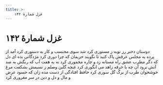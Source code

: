 ```yaml
---
title: >-
    غزل شمارهٔ ۱۴۲
---
```

# غزل شمارهٔ ۱۴۲

دوستان دختر رز توبه ز مستوری کرد
شد سوی محتسب و کار به دستوری کرد
آمد از پرده به مجلس عرقش پاک کنید
تا نگویند حریفان که چرا دوری کرد
مژدگانی بده ای دل که دگر مطرب عشق
راه مستانه زد و چاره مخموری کرد
نه به هفت آب که رنگش به صد آتش نرود
آن چه با خرقه زاهد می انگوری کرد
غنچه گلبن وصلم ز نسیمش بشکفت
مرغ خوشخوان طرب از برگ گل سوری کرد
حافظ افتادگی از دست مده زان که حسود
عرض و مال و دل و دین در سر مغروری کرد
